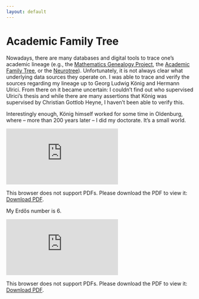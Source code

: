 ```yaml
---
layout: default
---
```


# Academic Family Tree

Nowadays, there are many databases and digital tools to trace one’s academic lineage (e.g., the [Mathematics Genealogy Project](https://www.genealogy.math.ndsu.nodak.edu/), the [Academic Family Tree](https://academictree.org/), or the [Neurotree](https://neurotree.org/neurotree/)). Unfortunately, it is not always clear what underlying data sources they operate on. I was able to trace and verify the sources regarding my lineage up to Georg Ludwig König and Hermann Ulrici. From there on it became uncertain: I couldn’t find out who supervised Ulrici’s thesis and while there are many assertions that König was supervised by Christian Gottlob Heyne, I haven’t been able to verify this.

Interestingly enough, König himself worked for some time in Oldenburg, where – more than 200 years later – I did my doctorate. It’s a small world.

<object data="https://alephmembeth.github.io/files/tree.pdf" type="application/pdf" width="1000px" height="1300px">
   <embed src="https://alephmembeth.github.io/files/tree.pdf">
      <p>This browser does not support PDFs. Please download the PDF to view it: <a href="https://alephmembeth.github.io/files/tree.pdf">Download PDF</a>.</p>
   </embed>
</object>

My Erdős number is 6.

<object data="https://alephmembeth.github.io/files/erdős.pdf" type="application/pdf" width="1000px" height="1300px">
   <embed src="https://alephmembeth.github.io/files/erdős.pdf">
      <p>This browser does not support PDFs. Please download the PDF to view it: <a href="https://alephmembeth.github.io/files/erdős.pdf">Download PDF</a>.</p>
   </embed>
</object>
